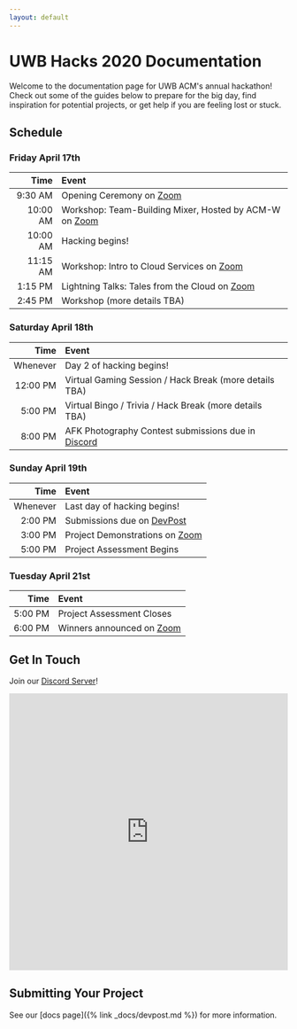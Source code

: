 ```yaml
---
layout: default
---
```


# UWB Hacks 2020 Documentation

Welcome to the documentation page for UWB ACM's annual hackathon! Check out 
some of the guides below to prepare for the big day, find inspiration
for potential projects, or get help if you are feeling lost or stuck. 

## Schedule

### Friday April 17th

| Time     | Event                                                                                             |
|---------:|:--------------------------------------------------------------------------------------------------|
|  9:30 AM | Opening Ceremony on [Zoom](https://washington.zoom.us/j/798388880)                                |
| 10:00 AM | Workshop: Team-Building Mixer, Hosted by ACM-W on [Zoom](https://washington.zoom.us/j/366198766)  |
| 10:00 AM | Hacking begins!                                                                                   |
| 11:15 AM | Workshop: Intro to Cloud Services on [Zoom](https://washington.zoom.us/j/951323956)               |
|  1:15 PM | Lightning Talks: Tales from the Cloud on [Zoom](https://washington.zoom.us/j/573514052)           |
|  2:45 PM | Workshop (more details TBA)                                                                       |

### Saturday April 18th

| Time     | Event                                                                            |
|---------:|:---------------------------------------------------------------------------------|
| Whenever | Day 2 of hacking begins!                                                         |
| 12:00 PM | Virtual Gaming Session / Hack Break (more details TBA)                           |
|  5:00 PM | Virtual Bingo / Trivia / Hack Break (more details TBA)                           |
|  8:00 PM | AFK Photography Contest submissions due in [Discord](https://discord.gg/htz7ayg) |

### Sunday April 19th

| Time     | Event                                                                    |
|---------:|:-------------------------------------------------------------------------|
| Whenever | Last day of hacking begins!                                              |
|  2:00 PM | Submissions due on [DevPost](https://uwbhacks.devpost.com/)              |
|  3:00 PM | Project Demonstrations on [Zoom](https://washington.zoom.us/j/836897268) |
|  5:00 PM | Project Assessment Begins                                                |

### Tuesday April 21st

| Time     | Event                                                               |
|---------:|:------------------------------------------------------------------- |
|  5:00 PM | Project Assessment Closes                                           |
|  6:00 PM | Winners announced on [Zoom](https://washington.zoom.us/j/650094283) |

## Get In Touch

Join our [Discord Server](https://discord.gg/EDBbxmt)!

<iframe src="https://discordapp.com/widget?id=688849143111745556&theme=dark" width="100%" height="500" allowtransparency="true" frameborder="0"></iframe>

## Submitting Your Project

See our [docs page]({% link _docs/devpost.md %}) for more information.
